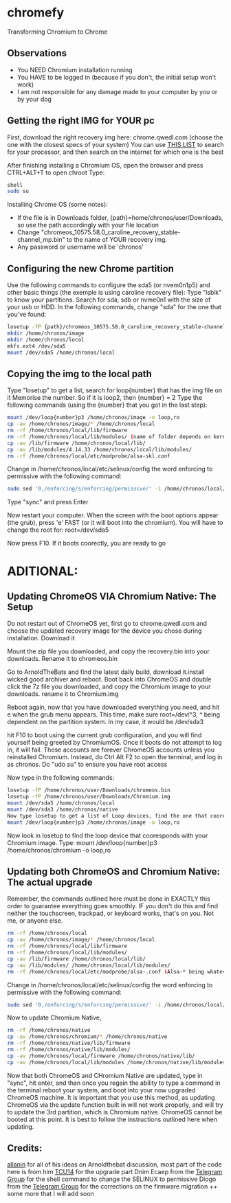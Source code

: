 # chromefy
Transforming Chromium to Chrome

## Observations

  - You NEED Chromium installation running 
  - You HAVE to be logged in (because if you don't, the initial setup won't work)
  - I am not responsible for any damage made to your computer by you or by your dog

## Getting the right IMG for YOUR pc

First, download the right recovery img here: chrome.qwedl.com (choose the one with the closest specs of your system)
You can use [THIS LIST](https://www.chromium.org/chromium-os/developer-information-for-chrome-os-devices) to search for your processor, and then search on the internet for which one is the best
 
After finishing installing a Chromium OS, open the browser and press CTRL+ALT+T to open chroot
Type:
```sh
shell
sudo su
```

Installing Chrome OS (some notes):
  - If the file is in Downloads folder, {path}=home/chronos/user/Downloads, so use the path accordingly with your file location
  - Change "chromeos_10575.58.0_caroline_recovery_stable-channel_mp.bin" to the name of YOUR recovery img.
  - Any password or username will be 'chronos'

## Configuring the new Chrome partition

Use the following commands to configure the sda5 (or nvem0n1p5) and other basic things (the exemple is using caroline recovery file):
Type "lsblk" to know your partitions. Search for sda, sdb or nvme0n1 with the size of your usb or HDD. In the following commands, change "sda" for the one that you've found:
```sh
losetup -fP {path}/chromeos_10575.58.0_caroline_recovery_stable-channel_mp.bin
mkdir /home/chronos/image
mkdir /home/chronos/local
mkfs.ext4 /dev/sda5
mount /dev/sda5 /home/chronos/local
```

## Copying the img to the local path

Type "losetup" to get a list, search for loop{number} that has the img file on it
Memorise the number. So if it is loop2, then {number} = 2
Type the following commands (using the {number} that you got in the last step):
```sh
mount /dev/loop{number}p3 /home/chronos/image -o loop,ro
cp -av /home/chronos/image/* /home/chronos/local
rm -rf /home/chronos/local/lib/firmware
rm -rf /home/chronos/local/lib/modules/ (name of folder depends on kernel)
cp -av /lib/firmware /home/chronos/local/lib/
cp -av /lib/modules/4.14.33 /home/chronos/local/lib/modules/
rm -rf /home/chronos/local/etc/modprobe/alsa-skl.conf
```

Change in /home/chronos/local/etc/selinux/config the word enforcing to permissive with the following command:
```sh
sudo sed '0,/enforcing/s/enforcing/permissive/' -i /home/chronos/local/etc/selinux/config
```
Type "sync" and press Enter

Now restart your computer. When the screen with the boot options appear (the grub), press 'e' FAST (or it will boot into the chromium). You will have to change the root for:
root=/dev/sda5

Now press F10. If it boots coorectly, you are ready to go
 
# ADITIONAL:

## Updating ChromeOS VIA Chromium Native: The Setup
Do not restart out of ChromeOS yet, first go to chrome.qwedl.com and choose the updated recovery image for the device you chose during installation. Download it

Mount the zip file you downloaded, and copy the recovery.bin into your downloads. Rename it to chromeos.bin

Go to ArnoldTheBats and find the latest daily build, download it.install wicked good archiver and reboot. Boot back into ChromeOS and double click the 7z file you downloaded, and copy the Chromium image to your downloads. rename it to Chromium.img

Reboot again, now that you have downloaded everything you need, and hit e when the grub menu appears. This time, make sure root=/dev/^3, ^ being dependent on the partition system. In my case, it would be /dev/sda3

hit F10 to boot using the current grub configuration, and you will find yourself being greeted by ChromiumOS. Once it boots do not attempt to log in, it will fail. Those accounts are forever ChromeOS accounts unless you reinstalled Chromium. Instead, do Ctrl Alt F2 to open the terminal, and log in as chronos. Do "udo su" to ensure you have root access

Now type in the following commands: 
```sh
losetup -fP /home/chronos/user/Downloads/chromeos.bin
losetup -fP /home/chronos/user/Downloads/Chromium.img
mount /dev/sda5 /home/chronos/local
mount /dev/sda3 /home/chronos/native
Now type losetup to get a list of Loop devices, find the one that cooresponds to your ChromeOS Image and than type:
mount /dev/loop{number}p3 /home/chronos/image -o loop,ro
```

Now look in losetup to find the loop device that cooresponds with your Chromium image. Type:
mount /dev/loop{number}p3 /home/chronos/chromium -o loop,ro

## Updating both ChromeOS and Chromium Native: The actual upgrade
Remember, the commands outlined here must be done in EXACTLY this order to guarantee everything goes smoothly. IF you don't do this and find neither the touchscreen, trackpad, or keyboard works, that's on you. Not me, or anyone else.

```sh
rm -rf /home/chronos/local
cp -av /home/chronos/image/* /home/chronos/local
rm -rf /home/chronos/local/lib/firmware
rm -rf /home/chronos/local/lib/modules/
cp -av /lib/firmware /home/chronos/local/lib/
cp -av /lib/modules/ /home/chronos/local/lib/modules/
rm -rf /home/chronos/local/etc/modprobe/alsa-.conf (Alsa-* being whatever the config name is, in my case it would be Alsa-skl.conf)
```

Change in /home/chronos/local/etc/selinux/config the word enforcing to permissive with the following command:
```sh
sudo sed '0,/enforcing/s/enforcing/permissive/' -i /home/chronos/local/etc/selinux/config
```

Now to update Chromium Native, 
```sh
rm -rf /home/chronos/native
cp -av /home/chronos/chromium/* /home/chronos/native
rm -rf /home/chronos/native/lib/firmware
rm -rf /home/chronos/native/lib/modules/
cp -av /home/chronos/local/firmware /home/chronos/native/lib/
cp -av /home/chronos/local/lib/modules /home/chronos/native/lib/modules
```
Now that both ChromeOS and CHromium Native are updated, type in "sync", hit enter, and than once you regain the ability to type a command in the terminal reboot your system, and boot into your now upgraded ChromeOS machine. It is important that you use this method, as updating ChromeOS via the update function built in will not work properly, and will try to update the 3rd partition, which is Chromium native. ChromeOS cannot be booted at this point. It is best to follow the instructions outlined here when updating.


## Credits:
[allanin](https://github.com/allanin) for all of his ideas on Arnoldthebat discussion, most part of the code here is from him
[TCU14](github.com/TCU14) for the upgrade part
Dnim Ecaep from the [Telegram Group](https://t.me/chromeosforpc) for the shell command to change the SELINUX to permissive
Diogo from the [Telegram Group](https://t.me/chromeosforpc) for the corrections on the firmware migration
++ some more that I will add soon

